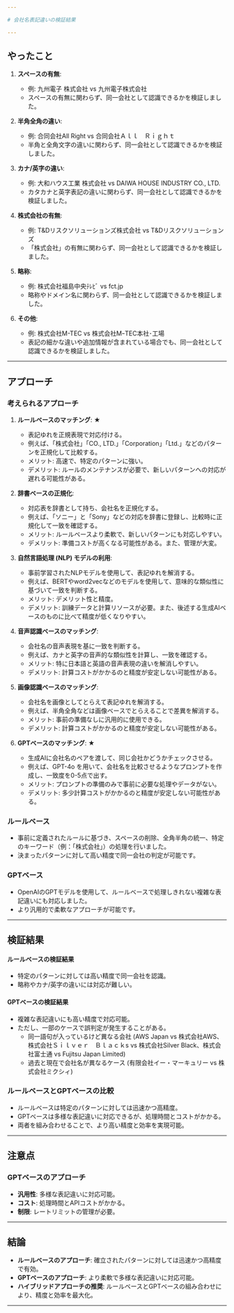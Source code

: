 ```yaml
---

# 会社名表記違いの検証結果

---
```


## やったこと

1. **スペースの有無**:
   - 例: 九州電子 株式会社 vs 九州電子株式会社
   - スペースの有無に関わらず、同一会社として認識できるかを検証しました。

2. **半角全角の違い**:
   - 例: 合同会社All Right vs 合同会社Ａｌｌ　Ｒｉｇｈｔ
   - 半角と全角文字の違いに関わらず、同一会社として認識できるかを検証しました。

3. **カナ/英字の違い**:
   - 例: 大和ハウス工業 株式会社 vs DAIWA HOUSE INDUSTRY CO., LTD.
   - カタカナと英字表記の違いに関わらず、同一会社として認識できるかを検証しました。

4. **株式会社の有無**:
   - 例: T&Dリスクソリューションズ株式会社 vs T&Dリスクソリューションズ
   - 「株式会社」の有無に関わらず、同一会社として認識できるかを検証しました。

5. **略称**:
   - 例: 株式会社福島中央ﾃﾚﾋﾞ vs fct.jp
   - 略称やドメイン名に関わらず、同一会社として認識できるかを検証しました。

6. **その他**:
   - 例: 株式会社M-TEC vs 株式会社MｰTEC本社･工場
   - 表記の細かな違いや追加情報が含まれている場合でも、同一会社として認識できるかを検証しました。

---

## アプローチ

### 考えられるアプローチ
1. **ルールベースのマッチング**: ★
   - 表記ゆれを正規表現で対応付ける。
   - 例えば、「株式会社」「CO., LTD.」「Corporation」「Ltd.」などのパターンを正規化して比較する。
   - メリット: 高速で、特定のパターンに強い。
   - デメリット: ルールのメンテナンスが必要で、新しいパターンへの対応が遅れる可能性がある。

2. **辞書ベースの正規化**:
   - 対応表を辞書として持ち、会社名を正規化する。
   - 例えば、「ソニー」と「Sony」などの対応を辞書に登録し、比較時に正規化して一致を確認する。
   - メリット: ルールベースより柔軟で、新しいパターンにも対応しやすい。
   - デメリット: 準備コストが高くなる可能性がある。また、管理が大変。

3. **自然言語処理 (NLP) モデルの利用**:
   - 事前学習されたNLPモデルを使用して、表記ゆれを解消する。
   - 例えば、BERTやword2vecなどのモデルを使用して、意味的な類似性に基づいて一致を判断する。
   - メリット: デメリット性と精度。
   - デメリット: 訓練データと計算リソースが必要。また、後述する生成AIベースのものに比べて精度が低くなりやすい。

4. **音声認識ベースのマッチング**:
   - 会社名の音声表現を基に一致を判断する。
   - 例えば、カナと英字の音声的な類似性を計算し、一致を確認する。
   - メリット: 特に日本語と英語の音声表現の違いを解消しやすい。
   - デメリット: 計算コストがかかるのと精度が安定しない可能性がある。

5. **画像認識ベースのマッチング**:
   - 会社名を画像としてとらえて表記ゆれを解消する。
   - 例えば、半角全角などは画像ベースでとらえることで差異を解消する。
   - メリット: 事前の準備なしに汎用的に使用できる。
   - デメリット: 計算コストがかかるのと精度が安定しない可能性がある。
  
6. **GPTベースのマッチング**: ★
   - 生成AIに会社名のペアを渡して、同じ会社かどうかチェックさせる。
   - 例えば、GPT-4o を用いて、会社名を比較させるようなプロンプトを作成し、一致度を0-5点で出す。
   - メリット: プロンプトの準備のみで事前に必要な処理やデータがない。
   - デメリット: 多少計算コストがかかるのと精度が安定しない可能性がある。

### ルールベース

- 事前に定義されたルールに基づき、スペースの削除、全角半角の統一、特定のキーワード（例：「株式会社」）の処理を行いました。
- 決まったパターンに対して高い精度で同一会社の判定が可能です。

### GPTベース

- OpenAIのGPTモデルを使用して、ルールベースで処理しきれない複雑な表記違いにも対応しました。
- より汎用的で柔軟なアプローチが可能です。

---

## 検証結果

#### ルールベースの検証結果

- 特定のパターンに対しては高い精度で同一会社を認識。
- 略称やカナ/英字の違いには対応が難しい。

#### GPTベースの検証結果

- 複雑な表記違いにも高い精度で対応可能。
- ただし、一部のケースで誤判定が発生することがある。
  - 同一語句が入っているけど異なる会社 (AWS Japan vs 株式会社AWS、株式会社Ｓｉｌｖｅｒ　Ｂｌａｃｋs vs 株式会社Silver Black、株式会社富士通 vs Fujitsu Japan Limited)
  - 過去と現在で会社名が異なるケース (有限会社イー・マーキュリー vs 株式会社ミクシィ)

### ルールベースとGPTベースの比較

- ルールベースは特定のパターンに対しては迅速かつ高精度。
- GPTベースは多様な表記違いに対応できるが、処理時間とコストがかかる。
- 両者を組み合わせることで、より高い精度と効率を実現可能。

---

## 注意点

### GPTベースのアプローチ

- **汎用性**: 多様な表記違いに対応可能。
- **コスト**: 処理時間とAPIコストがかかる。
- **制限**: レートリミットの管理が必要。

---

## 結論

- **ルールベースのアプローチ**: 確立されたパターンに対しては迅速かつ高精度で有効。
- **GPTベースのアプローチ**: より柔軟で多様な表記違いに対応可能。
- **ハイブリッドアプローチの推奨**: ルールベースとGPTベースの組み合わせにより、精度と効率を最大化。

---